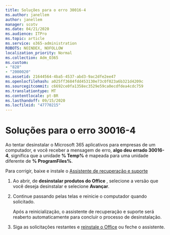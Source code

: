 ```yaml
---
title: Soluções para o erro 30016-4
ms.author: janellem
author: janellem
manager: scotv
ms.date: 04/21/2020
ms.audience: ITPro
ms.topic: article
ms.service: o365-administration
ROBOTS: NOINDEX, NOFOLLOW
localization_priority: Normal
ms.collection: Adm_O365
ms.custom:
- "828"
- "2000020"
ms.assetid: 21644564-4ba5-4537-abd3-9ac2dfe2ee47
ms.openlocfilehash: a025ff3684fdd453130e73c0f023a6b321d4209c
ms.sourcegitcommit: c6692ce0fa1358ec3529e59ca0ecdfdea4cdc759
ms.translationtype: MT
ms.contentlocale: pt-BR
ms.lasthandoff: 09/15/2020
ms.locfileid: "47770215"
---
```

# <a name="solutions-for-error-30016-4"></a>Soluções para o erro 30016-4

Ao tentar desinstalar o Microsoft 365 aplicativos para empresas de um computador, e você receber a mensagem de erro, **algo deu errado 30016-4**, significa que a unidade **% Temp%** é mapeada para uma unidade diferente de **% ProgramFiles%**.
  
Para corrigir, baixe e instale o [Assistente de recuperação e suporte](https://aka.ms/SARA-OfficeUninstall-Alchemy)
  
1. Ao abrir, de **desinstalar produtos do Office** , selecione a versão que você deseja desinstalar e selecione **Avançar**.

2. Continue passando pelas telas e reinicie o computador quando solicitado.

    Após a reinicialização, o assistente de recuperação e suporte será reaberto automaticamente para concluir o processo de desinstalação.

3. Siga as solicitações restantes e [reinstale o Office](https://portal.office.com/OLS/MySoftware.aspx) ou feche o assistente.
